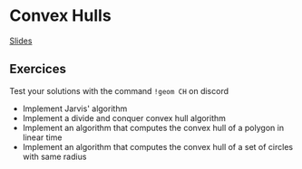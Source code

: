 # Convex Hulls

[Slides](17%20-%20Convex%20Hulls.pdf)

## Exercices

Test your solutions with the command `!geom CH` on discord

- Implement Jarvis' algorithm
- Implement a divide and conquer convex hull algorithm
- Implement an algorithm that computes the convex hull of a polygon in linear time
- Implement an algorithm that computes the convex hull of a set of circles with same radius
